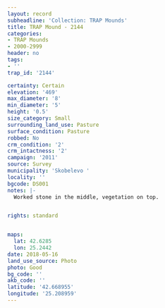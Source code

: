 ```yaml
---
layout: record
subheadline: 'Collection: TRAP Mounds'
title: TRAP Mound - 2144
categories:
- TRAP Mounds
- 2000-2999
header: no
tags:
- ''
trap_id: '2144'

certainty: Certain
elevation: '469'
max_diameter: '8'
min_diameter: '5'
height: '0.5'
size_category: Small
surrounding_land_use: Pasture
surface_condition: Pasture
robbed: No
crm_condition: '2'
crm_intactness: '2'
campaign: '2011'
source: Survey
municipality: 'Skobelevo '
locality: ''
bgcode: DS001
notes: |-
  Worked stone in the middle, vegetation on top.


rights: standard


maps:
  lat: 42.6285
  lon: 25.2442
date: 2018-05-16
land_use_source: Photo
photo: Good
bg_code: ''
akb_code: ''
latitude: '42.668955'
longitude: '25.208959'
---
```

